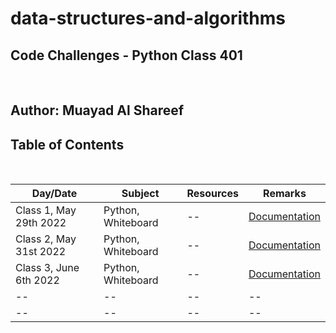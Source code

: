 # data-structures-and-algorithms

## **Code Challenges - Python Class 401**

</br>

## **Author: Muayad Al Shareef**

## Table of Contents

</br>

| Day/Date | Subject | Resources | Remarks |
| -------- | ------- | --------- | ------- |
| Class 1, May 29th 2022 | Python, Whiteboard | -- | [Documentation](./Documentation/reverse_array/reverse_array.md) |
| Class 2, May 31st 2022 | Python, Whiteboard | -- | [Documentation](./Documentation/array_insert_shift/array_insert_shift.md) |
| Class 3, June 6th 2022 | Python, Whiteboard | -- | [Documentation](./Documentation/array_binary_search/README.md) |
| -- | -- | -- | -- |
| -- | -- | -- | -- |
